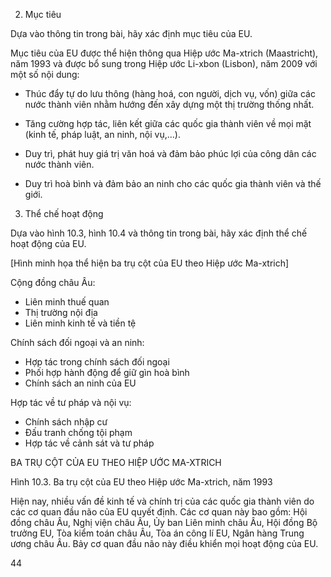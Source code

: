 2. Mục tiêu

Dựa vào thông tin trong bài, hãy xác định mục tiêu của EU.

Mục tiêu của EU được thể hiện thông qua Hiệp ước Ma-xtrich (Maastricht), năm 1993 và được bổ sung trong Hiệp ước Li-xbon (Lisbon), năm 2009 với một số nội dung:

- Thúc đẩy tự do lưu thông (hàng hoá, con người, dịch vụ, vốn) giữa các nước thành viên nhằm hướng đến xây dựng một thị trường thống nhất.

- Tăng cường hợp tác, liên kết giữa các quốc gia thành viên về mọi mặt (kinh tế, pháp luật, an ninh, nội vụ,...).

- Duy trì, phát huy giá trị văn hoá và đảm bảo phúc lợi của công dân các nước thành viên.

- Duy trì hoà bình và đảm bảo an ninh cho các quốc gia thành viên và thế giới.

3. Thể chế hoạt động

Dựa vào hình 10.3, hình 10.4 và thông tin trong bài, hãy xác định thể chế hoạt động của EU.

[Hình minh họa thể hiện ba trụ cột của EU theo Hiệp ước Ma-xtrich]

Cộng đồng châu Âu:
- Liên minh thuế quan
- Thị trường nội địa
- Liên minh kinh tế và tiền tệ

Chính sách đối ngoại và an ninh:
- Hợp tác trong chính sách đối ngoại
- Phối hợp hành động để giữ gìn hoà bình
- Chính sách an ninh của EU

Hợp tác về tư pháp và nội vụ:
- Chính sách nhập cư
- Đấu tranh chống tội phạm
- Hợp tác về cảnh sát và tư pháp

BA TRỤ CỘT CỦA EU THEO HIỆP ƯỚC MA-XTRICH

Hình 10.3. Ba trụ cột của EU theo Hiệp ước Ma-xtrich, năm 1993

Hiện nay, nhiều vấn đề kinh tế và chính trị của các quốc gia thành viên do các cơ quan đầu não của EU quyết định. Các cơ quan này bao gồm: Hội đồng châu Âu, Nghị viện châu Âu, Ủy ban Liên minh châu Âu, Hội đồng Bộ trưởng EU, Tòa kiểm toán châu Âu, Tòa án công lí EU, Ngân hàng Trung ương châu Âu. Bảy cơ quan đầu não này điều khiển mọi hoạt động của EU.

44